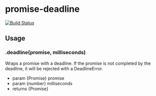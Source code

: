 # promise-deadline

[![Build Status](https://travis-ci.org/rsolomo/promise-deadline.svg?branch=master)](https://travis-ci.org/rsolomo/promise-deadline)

## Usage

### .deadline(promise, milliseconds)

Wraps a promise with a deadline.
If the promise is not completed by the deadline, it will be rejected
with a DeadlineError.

- param {Promise<T>} promise
- param {number} milliseconds
- returns {Promise<T>}

